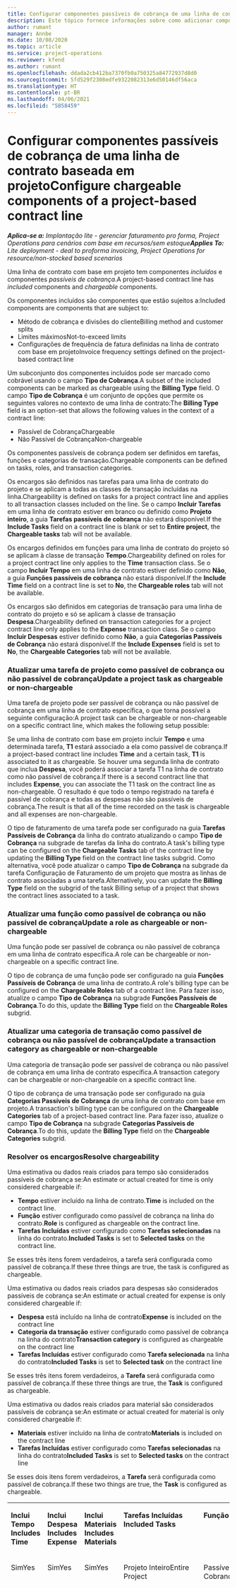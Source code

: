 ```yaml
---
title: Configurar componentes passíveis de cobrança de uma linha de contrato baseada em projeto
description: Este tópico fornece informações sobre como adicionar componentes passíveis de cobrança às linhas de contrato no Project Operations.
author: rumant
manager: Annbe
ms.date: 10/08/2020
ms.topic: article
ms.service: project-operations
ms.reviewer: kfend
ms.author: rumant
ms.openlocfilehash: ddada2cb412ba7370fb0a750325a84772937d8d0
ms.sourcegitcommit: 5fd529f2308edfe9322082313e6d50146df56aca
ms.translationtype: HT
ms.contentlocale: pt-BR
ms.lasthandoff: 04/06/2021
ms.locfileid: "5858459"
---
```

# <a name="configure-chargeable-components-of-a-project-based-contract-line"></a><span data-ttu-id="216e3-103">Configurar componentes passíveis de cobrança de uma linha de contrato baseada em projeto</span><span class="sxs-lookup"><span data-stu-id="216e3-103">Configure chargeable components of a project-based contract line</span></span>

<span data-ttu-id="216e3-104">_**Aplica-se a:** Implantação lite - gerenciar faturamento pro forma, Project Operations para cenários com base em recursos/sem estoque_</span><span class="sxs-lookup"><span data-stu-id="216e3-104">_**Applies To:** Lite deployment - deal to proforma invoicing, Project Operations for resource/non-stocked based scenarios_</span></span>

<span data-ttu-id="216e3-105">Uma linha de contrato com base em projeto tem componentes *incluídos* e componentes *passíveis de cobrança*.</span><span class="sxs-lookup"><span data-stu-id="216e3-105">A project-based contract line has *included* components and *chargeable* components.</span></span>

<span data-ttu-id="216e3-106">Os componentes incluídos são componentes que estão sujeitos a:</span><span class="sxs-lookup"><span data-stu-id="216e3-106">Included components are components that are subject to:</span></span>

  - <span data-ttu-id="216e3-107">Método de cobrança e divisões do cliente</span><span class="sxs-lookup"><span data-stu-id="216e3-107">Billing method and customer splits</span></span>
  - <span data-ttu-id="216e3-108">Limites máximos</span><span class="sxs-lookup"><span data-stu-id="216e3-108">Not-to-exceed limits</span></span> 
  - <span data-ttu-id="216e3-109">Configurações de frequência de fatura definidas na linha de contrato com base em projeto</span><span class="sxs-lookup"><span data-stu-id="216e3-109">Invoice frequency settings defined on the project-based contract line</span></span>

<span data-ttu-id="216e3-110">Um subconjunto dos componentes incluídos pode ser marcado como cobrável usando o campo **Tipo de Cobrança**.</span><span class="sxs-lookup"><span data-stu-id="216e3-110">A subset of the included components can be marked as chargeable using the **Billing Type** field.</span></span> <span data-ttu-id="216e3-111">O campo **Tipo de Cobrança** é um conjunto de opções que permite os seguintes valores no contexto de uma linha de contrato:</span><span class="sxs-lookup"><span data-stu-id="216e3-111">The **Billing Type** field is an option-set that allows the following values in the context of a contract line:</span></span>

  - <span data-ttu-id="216e3-112">Passível de Cobrança</span><span class="sxs-lookup"><span data-stu-id="216e3-112">Chargeable</span></span>
  - <span data-ttu-id="216e3-113">Não Passível de Cobrança</span><span class="sxs-lookup"><span data-stu-id="216e3-113">Non-chargeable</span></span>

<span data-ttu-id="216e3-114">Os componentes passíveis de cobrança podem ser definidos em tarefas, funções e categorias de transação.</span><span class="sxs-lookup"><span data-stu-id="216e3-114">Chargeable components can be defined on tasks, roles, and transaction categories.</span></span>

<span data-ttu-id="216e3-115">Os encargos são definidos nas tarefas para uma linha de contrato do projeto e se aplicam a todas as classes de transação incluídas na linha.</span><span class="sxs-lookup"><span data-stu-id="216e3-115">Chargeability is defined on tasks for a project contract line and applies to all transaction classes included on the line.</span></span> <span data-ttu-id="216e3-116">Se o campo **Incluir Tarefas** em uma linha de contrato estiver em branco ou definido como **Projeto inteiro**, a guia **Tarefas passíveis de cobrança** não estará disponível.</span><span class="sxs-lookup"><span data-stu-id="216e3-116">If the **Include Tasks** field on a contract line is blank or set to **Entire project**, the **Chargeable tasks** tab will not be available.</span></span>

<span data-ttu-id="216e3-117">Os encargos definidos em funções para uma linha de contrato do projeto só se aplicam à classe de transação **Tempo**.</span><span class="sxs-lookup"><span data-stu-id="216e3-117">Chargeability defined on roles for a project contract line only applies to the **Time** transaction class.</span></span> <span data-ttu-id="216e3-118">Se o campo **Incluir Tempo** em uma linha de contrato estiver definido como **Não**, a guia **Funções passíveis de cobrança** não estará disponível.</span><span class="sxs-lookup"><span data-stu-id="216e3-118">If the **Include Time** field on a contract line is set to **No**, the **Chargeable roles** tab will not be available.</span></span>

<span data-ttu-id="216e3-119">Os encargos são definidos em categorias de transação para uma linha de contrato do projeto e só se aplicam à classe de transação **Despesa**.</span><span class="sxs-lookup"><span data-stu-id="216e3-119">Chargeability defined on transaction categories for a project contract line only applies to the **Expense** transaction class.</span></span> <span data-ttu-id="216e3-120">Se o campo **Incluir Despesas** estiver definido como **Não**, a guia **Categorias Passíveis de Cobrança** não estará disponível.</span><span class="sxs-lookup"><span data-stu-id="216e3-120">If the **Include Expenses** field is set to **No**, the **Chargeable Categories** tab will not be available.</span></span>

### <a name="update-a-project-task-as-chargeable-or-non-chargeable"></a><span data-ttu-id="216e3-121">Atualizar uma tarefa de projeto como passível de cobrança ou não passível de cobrança</span><span class="sxs-lookup"><span data-stu-id="216e3-121">Update a project task as chargeable or non-chargeable</span></span>

<span data-ttu-id="216e3-122">Uma tarefa de projeto pode ser passível de cobrança ou não passível de cobrança em uma linha de contrato específica, o que torna possível a seguinte configuração:</span><span class="sxs-lookup"><span data-stu-id="216e3-122">A project task can be chargeable or non-chargeable on a specific contract line, which makes the following setup possible:</span></span>

<span data-ttu-id="216e3-123">Se uma linha de contrato com base em projeto incluir **Tempo** e uma determinada tarefa, **T1** estará associado a ela como passível de cobrança.</span><span class="sxs-lookup"><span data-stu-id="216e3-123">If a project-based contract line includes **Time** and a certain task, **T1** is associated to it as chargeable.</span></span> <span data-ttu-id="216e3-124">Se houver uma segunda linha de contrato que inclua **Despesa**, você poderá associar a tarefa T1 na linha de contrato como não passível de cobrança.</span><span class="sxs-lookup"><span data-stu-id="216e3-124">If there is a second contract line that includes **Expense**, you can associate the T1 task on the contract line as non-chargeable.</span></span> <span data-ttu-id="216e3-125">O resultado é que todo o tempo registrado na tarefa é passível de cobrança e todas as despesas não são passíveis de cobrança.</span><span class="sxs-lookup"><span data-stu-id="216e3-125">The result is that all of the time recorded on the task is chargeable and all expenses are non-chargeable.</span></span>

<span data-ttu-id="216e3-126">O tipo de faturamento de uma tarefa pode ser configurado na guia **Tarefas Passíveis de Cobrança** da linha do contrato atualizando o campo **Tipo de Cobrança** na subgrade de tarefas da linha do contrato.</span><span class="sxs-lookup"><span data-stu-id="216e3-126">A task's billing type can be configured on the **Chargeable Tasks** tab of the contract line by updating the **Billing Type** field on the contract line tasks subgrid.</span></span> <span data-ttu-id="216e3-127">Como alternativa, você pode atualizar o campo **Tipo de Cobrança** na subgrade da tarefa Configuração de Faturamento de um projeto que mostra as linhas de contrato associadas a uma tarefa.</span><span class="sxs-lookup"><span data-stu-id="216e3-127">Alternatively, you can update the **Billing Type** field on the subgrid of the task Billing setup of a project that shows the contract lines associated to a task.</span></span>

### <a name="update-a-role-as-chargeable-or-non-chargeable"></a><span data-ttu-id="216e3-128">Atualizar uma função como passível de cobrança ou não passível de cobrança</span><span class="sxs-lookup"><span data-stu-id="216e3-128">Update a role as chargeable or non-chargeable</span></span>

<span data-ttu-id="216e3-129">Uma função pode ser passível de cobrança ou não passível de cobrança em uma linha de contrato específica.</span><span class="sxs-lookup"><span data-stu-id="216e3-129">A role can be chargeable or non-chargeable on a specific contract line.</span></span>

<span data-ttu-id="216e3-130">O tipo de cobrança de uma função pode ser configurado na guia **Funções Passíveis de Cobrança** de uma linha de contrato.</span><span class="sxs-lookup"><span data-stu-id="216e3-130">A role's billing type can be configured on the **Chargeable Roles** tab of a contract line.</span></span> <span data-ttu-id="216e3-131">Para fazer isso, atualize o campo **Tipo de Cobrança** na subgrade **Funções Passíveis de Cobrança**.</span><span class="sxs-lookup"><span data-stu-id="216e3-131">To do this, update the **Billing Type** field on the **Chargeable Roles** subgrid.</span></span>

### <a name="update-a-transaction-category-as-chargeable-or-non-chargeable"></a><span data-ttu-id="216e3-132">Atualizar uma categoria de transação como passível de cobrança ou não passível de cobrança</span><span class="sxs-lookup"><span data-stu-id="216e3-132">Update a transaction category as chargeable or non-chargeable</span></span>

<span data-ttu-id="216e3-133">Uma categoria de transação pode ser passível de cobrança ou não passível de cobrança em uma linha de contrato específica.</span><span class="sxs-lookup"><span data-stu-id="216e3-133">A transaction category can be chargeable or non-chargeable on a specific contract line.</span></span>

<span data-ttu-id="216e3-134">O tipo de cobrança de uma transação pode ser configurado na guia **Categorias Passíveis de Cobrança** de uma linha de contrato com base em projeto.</span><span class="sxs-lookup"><span data-stu-id="216e3-134">A transaction's billing type can be configured on the **Chargeable Categories** tab of a project-based contract line.</span></span> <span data-ttu-id="216e3-135">Para fazer isso, atualize o campo **Tipo de Cobrança** na subgrade **Categorias Passíveis de Cobrança**.</span><span class="sxs-lookup"><span data-stu-id="216e3-135">To do this, update the **Billing Type** field on the **Chargeable Categories** subgrid.</span></span>

### <a name="resolve-chargeability"></a><span data-ttu-id="216e3-136">Resolver os encargos</span><span class="sxs-lookup"><span data-stu-id="216e3-136">Resolve chargeability</span></span>

<span data-ttu-id="216e3-137">Uma estimativa ou dados reais criados para tempo são considerados passíveis de cobrança se:</span><span class="sxs-lookup"><span data-stu-id="216e3-137">An estimate or actual created for time is only considered chargeable if:</span></span>

   - <span data-ttu-id="216e3-138">**Tempo** estiver incluído na linha de contrato.</span><span class="sxs-lookup"><span data-stu-id="216e3-138">**Time** is included on the contract line.</span></span>
   - <span data-ttu-id="216e3-139">**Função** estiver configurado como passível de cobrança na linha do contrato.</span><span class="sxs-lookup"><span data-stu-id="216e3-139">**Role** is configured as chargeable on the contract line.</span></span>
   - <span data-ttu-id="216e3-140">**Tarefas Incluídas** estiver configurado como **Tarefas selecionadas** na linha do contrato.</span><span class="sxs-lookup"><span data-stu-id="216e3-140">**Included Tasks** is set to **Selected tasks** on the contract line.</span></span>
 
 <span data-ttu-id="216e3-141">Se esses três itens forem verdadeiros, a tarefa será configurada como passível de cobrança.</span><span class="sxs-lookup"><span data-stu-id="216e3-141">If these three things are true, the task is configured as chargeable.</span></span> 

<span data-ttu-id="216e3-142">Uma estimativa ou dados reais criados para despesas são considerados passíveis de cobrança se:</span><span class="sxs-lookup"><span data-stu-id="216e3-142">An estimate or actual created for expense is only considered chargeable if:</span></span>

   - <span data-ttu-id="216e3-143">**Despesa** está incluído na linha de contrato</span><span class="sxs-lookup"><span data-stu-id="216e3-143">**Expense** is included on the contract line</span></span>
   - <span data-ttu-id="216e3-144">**Categoria da transação** estiver configurado como passível de cobrança na linha do contrato</span><span class="sxs-lookup"><span data-stu-id="216e3-144">**Transaction category** is configured as chargeable on the contract line</span></span>
   - <span data-ttu-id="216e3-145">**Tarefas Incluídas** estiver configurado como **Tarefa selecionada** na linha do contrato</span><span class="sxs-lookup"><span data-stu-id="216e3-145">**Included Tasks** is set to **Selected task** on the contract line</span></span>
  
 <span data-ttu-id="216e3-146">Se esses três itens forem verdadeiros, a **Tarefa** será configurada como passível de cobrança.</span><span class="sxs-lookup"><span data-stu-id="216e3-146">If these three things are true, the **Task** is configured as chargeable.</span></span> 

<span data-ttu-id="216e3-147">Uma estimativa ou dados reais criados para material são considerados passíveis de cobrança se:</span><span class="sxs-lookup"><span data-stu-id="216e3-147">An estimate or actual created for material is only considered chargeable if:</span></span>

   - <span data-ttu-id="216e3-148">**Materiais** estiver incluído na linha de contrato</span><span class="sxs-lookup"><span data-stu-id="216e3-148">**Materials** is included on the contract line</span></span>
   - <span data-ttu-id="216e3-149">**Tarefas Incluídas** estiver configurado como **Tarefas selecionadas** na linha do contrato</span><span class="sxs-lookup"><span data-stu-id="216e3-149">**Included Tasks** is set to **Selected tasks** on the contract line</span></span>

<span data-ttu-id="216e3-150">Se esses dois itens forem verdadeiros, a **Tarefa** será configurada como passível de cobrança.</span><span class="sxs-lookup"><span data-stu-id="216e3-150">If these two things are true, the **Task** is configured as chargeable.</span></span> 

<table border="0" cellspacing="0" cellpadding="0">
    <tbody>
        <tr>
            <td width="70" valign="top">
                <p><span data-ttu-id="216e3-151">
                    <strong>Inclui Tempo</strong>
                </span><span class="sxs-lookup"><span data-stu-id="216e3-151">
                    <strong>Includes Time</strong>
                </span></span></p>
            </td>
            <td width="78" valign="top">
                <p><span data-ttu-id="216e3-152">
                    <strong>Inclui Despesa</strong>
                    <strong></strong>
                </span><span class="sxs-lookup"><span data-stu-id="216e3-152">
                    <strong>Includes Expense</strong>
                    <strong></strong>
                </span></span></p>
            </td>
            <td width="63" valign="top">
                <p><span data-ttu-id="216e3-153">
                    <strong>Inclui Materiais</strong>
                    <strong></strong>
                </span><span class="sxs-lookup"><span data-stu-id="216e3-153">
                    <strong>Includes Materials</strong>
                    <strong></strong>
                </span></span></p>
            </td>
            <td width="75" valign="top">
                <p><span data-ttu-id="216e3-154">
                    <strong>Tarefas Incluídas</strong>
                    <strong></strong>
                </span><span class="sxs-lookup"><span data-stu-id="216e3-154">
                    <strong>Included Tasks</strong>
                    <strong></strong>
                </span></span></p>
            </td>
            <td width="65" valign="top">
                <p><span data-ttu-id="216e3-155">
                    <strong>Função</strong>
                    <strong></strong>
                </span><span class="sxs-lookup"><span data-stu-id="216e3-155">
                    <strong>Role</strong>
                    <strong></strong>
                </span></span></p>
            </td>
            <td width="70" valign="top">
                <p><span data-ttu-id="216e3-156">
                    <strong>Categoria</strong>
                    <strong></strong>
                </span><span class="sxs-lookup"><span data-stu-id="216e3-156">
                    <strong>Category</strong>
                    <strong></strong>
                </span></span></p>
            </td>
            <td width="65" valign="top">
                <p><span data-ttu-id="216e3-157">
                    <strong>Tarefa</strong>
                    <strong></strong>
                </span><span class="sxs-lookup"><span data-stu-id="216e3-157">
                    <strong>Task</strong>
                    <strong></strong>
                </span></span></p>
            </td>
            <td width="350" valign="top">
                <p><span data-ttu-id="216e3-158">
                    <strong>Impacto de encargos</strong>
                </span><span class="sxs-lookup"><span data-stu-id="216e3-158">
                    <strong>Chargeability impact</strong>
                </span></span></p>
            </td>
        </tr>
        <tr>
            <td width="70" valign="top">
                <p>
<span data-ttu-id="216e3-159">Sim</span><span class="sxs-lookup"><span data-stu-id="216e3-159">Yes</span></span> </p>
            </td>
            <td width="78" valign="top">
                <p>
<span data-ttu-id="216e3-160">Sim</span><span class="sxs-lookup"><span data-stu-id="216e3-160">Yes</span></span> </p>
            </td>
            <td width="63" valign="top">
                <p>
<span data-ttu-id="216e3-161">Sim</span><span class="sxs-lookup"><span data-stu-id="216e3-161">Yes</span></span> </p>
            </td>
            <td width="75" valign="top">
                <p>
<span data-ttu-id="216e3-162">Projeto Inteiro</span><span class="sxs-lookup"><span data-stu-id="216e3-162">Entire Project</span></span> </p>
            </td>
            <td width="65" valign="top">
                <p>
<span data-ttu-id="216e3-163">Passível de Cobrança</span><span class="sxs-lookup"><span data-stu-id="216e3-163">Chargeable</span></span> </p>
            </td>
            <td width="70" valign="top">
                <p>
<span data-ttu-id="216e3-164">Passível de Cobrança</span><span class="sxs-lookup"><span data-stu-id="216e3-164">Chargeable</span></span> </p>
            </td>
            <td width="65" valign="top">
                <p>
<span data-ttu-id="216e3-165">Não pode ser definido</span><span class="sxs-lookup"><span data-stu-id="216e3-165">Can't be set</span></span> </p>
            </td>
            <td width="350" valign="top">
                <p>
<span data-ttu-id="216e3-166">Cobrança em um tempo real: <strong>Passível de Cobrança</strong>
                </span><span class="sxs-lookup"><span data-stu-id="216e3-166">Billing on a time actual: <strong>Chargeable</strong>
                </span></span></p>
                <p>
<span data-ttu-id="216e3-167">Tipo de cobrança em uma despesa real: <strong>Passível de Cobrança</strong>
                </span><span class="sxs-lookup"><span data-stu-id="216e3-167">Billing type on expense actual: <strong>Chargeable</strong>
                </span></span></p>
                <p>
<span data-ttu-id="216e3-168">Tipo de cobrança em um material real: <strong>Passível de Cobrança</strong>
                </span><span class="sxs-lookup"><span data-stu-id="216e3-168">Billing type on material actual: <strong>Chargeable</strong>
                </span></span></p>
            </td>
        </tr>
        <tr>
            <td width="70" valign="top">
                <p>
<span data-ttu-id="216e3-169">Sim</span><span class="sxs-lookup"><span data-stu-id="216e3-169">Yes</span></span> </p>
            </td>
            <td width="78" valign="top">
                <p>
<span data-ttu-id="216e3-170">Sim</span><span class="sxs-lookup"><span data-stu-id="216e3-170">Yes</span></span> </p>
            </td>
            <td width="63" valign="top">
                <p>
<span data-ttu-id="216e3-171">Sim</span><span class="sxs-lookup"><span data-stu-id="216e3-171">Yes</span></span> </p>
            </td>
            <td width="75" valign="top">
                <p>
<span data-ttu-id="216e3-172">Somente tarefas selecionadas</span><span class="sxs-lookup"><span data-stu-id="216e3-172">Selected tasks only</span></span> </p>
            </td>
            <td width="65" valign="top">
                <p>
<span data-ttu-id="216e3-173">Passível de Cobrança</span><span class="sxs-lookup"><span data-stu-id="216e3-173">Chargeable</span></span> </p>
            </td>
            <td width="70" valign="top">
                <p>
<span data-ttu-id="216e3-174">Passível de Cobrança</span><span class="sxs-lookup"><span data-stu-id="216e3-174">Chargeable</span></span> </p>
            </td>
            <td width="65" valign="top">
                <p>
<span data-ttu-id="216e3-175">Passível de Cobrança</span><span class="sxs-lookup"><span data-stu-id="216e3-175">Chargeable</span></span> </p>
            </td>
            <td width="350" valign="top">
                <p>
<span data-ttu-id="216e3-176">Cobrança em um tempo real: <strong>Passível de Cobrança</strong>
                </span><span class="sxs-lookup"><span data-stu-id="216e3-176">Billing on a time actual: <strong>Chargeable</strong>
                </span></span></p>
                <p>
<span data-ttu-id="216e3-177">Tipo de cobrança em uma despesa real: <strong>Passível de Cobrança</strong>
                </span><span class="sxs-lookup"><span data-stu-id="216e3-177">Billing type on expense actual: <strong>Chargeable</strong>
                </span></span></p>
                <p>
<span data-ttu-id="216e3-178">Tipo de cobrança em um material real: <strong>Passível de Cobrança</strong>
                </span><span class="sxs-lookup"><span data-stu-id="216e3-178">Billing type on material actual: <strong>Chargeable</strong>
                </span></span></p>
            </td>
        </tr>
        <tr>
            <td width="70" valign="top">
                <p>
<span data-ttu-id="216e3-179">Sim</span><span class="sxs-lookup"><span data-stu-id="216e3-179">Yes</span></span> </p>
            </td>
            <td width="78" valign="top">
                <p>
<span data-ttu-id="216e3-180">Sim</span><span class="sxs-lookup"><span data-stu-id="216e3-180">Yes</span></span> </p>
            </td>
            <td width="63" valign="top">
                <p>
<span data-ttu-id="216e3-181">Sim</span><span class="sxs-lookup"><span data-stu-id="216e3-181">Yes</span></span> </p>
            </td>
            <td width="75" valign="top">
                <p>
<span data-ttu-id="216e3-182">Somente tarefas selecionadas</span><span class="sxs-lookup"><span data-stu-id="216e3-182">Selected tasks only</span></span> </p>
            </td>
            <td width="65" valign="top">
                <p><span data-ttu-id="216e3-183">
                    <strong>Não Passível de Cobrança</strong>
                </span><span class="sxs-lookup"><span data-stu-id="216e3-183">
                    <strong>Non - Chargeable</strong>
                </span></span></p>
            </td>
            <td width="70" valign="top">
                <p>
<span data-ttu-id="216e3-184">Passível de Cobrança</span><span class="sxs-lookup"><span data-stu-id="216e3-184">Chargeable</span></span> </p>
            </td>
            <td width="65" valign="top">
                <p>
<span data-ttu-id="216e3-185">Passível de Cobrança</span><span class="sxs-lookup"><span data-stu-id="216e3-185">Chargeable</span></span> </p>
            </td>
            <td width="350" valign="top">
                <p>
<span data-ttu-id="216e3-186">Cobrança em um tempo real: <strong>Não Passível de Cobrança</strong>
                </span><span class="sxs-lookup"><span data-stu-id="216e3-186">Billing on a time actual: <strong>Non-Chargeable</strong>
                </span></span></p>
                <p>
<span data-ttu-id="216e3-187">Tipo de cobrança em uma despesa real: Passível de Cobrança</span><span class="sxs-lookup"><span data-stu-id="216e3-187">Billing type on expense actual: Chargeable</span></span> </p>
                <p>
<span data-ttu-id="216e3-188">Tipo de cobrança em um material real: Passível de Cobrança</span><span class="sxs-lookup"><span data-stu-id="216e3-188">Billing type on material actual: Chargeable</span></span> </p>
            </td>
        </tr>
        <tr>
            <td width="70" valign="top">
                <p>
<span data-ttu-id="216e3-189">Sim</span><span class="sxs-lookup"><span data-stu-id="216e3-189">Yes</span></span> </p>
            </td>
            <td width="78" valign="top">
                <p>
<span data-ttu-id="216e3-190">Sim</span><span class="sxs-lookup"><span data-stu-id="216e3-190">Yes</span></span> </p>
            </td>
            <td width="63" valign="top">
                <p>
<span data-ttu-id="216e3-191">Sim</span><span class="sxs-lookup"><span data-stu-id="216e3-191">Yes</span></span> </p>
            </td>
            <td width="75" valign="top">
                <p>
<span data-ttu-id="216e3-192">Somente tarefas selecionadas</span><span class="sxs-lookup"><span data-stu-id="216e3-192">Selected tasks only</span></span> </p>
            </td>
            <td width="65" valign="top">
                <p>
<span data-ttu-id="216e3-193">Passível de Cobrança</span><span class="sxs-lookup"><span data-stu-id="216e3-193">Chargeable</span></span> </p>
            </td>
            <td width="70" valign="top">
                <p>
<span data-ttu-id="216e3-194">Passível de Cobrança</span><span class="sxs-lookup"><span data-stu-id="216e3-194">Chargeable</span></span> </p>
            </td>
            <td width="65" valign="top">
                <p><span data-ttu-id="216e3-195">
                    <strong>Não Passível de Cobrança</strong>
                </span><span class="sxs-lookup"><span data-stu-id="216e3-195">
                    <strong>Non-Chargeable</strong>
                </span></span></p>
            </td>
            <td width="350" valign="top">
                <p>
<span data-ttu-id="216e3-196">Cobrança em um tempo real: <strong>Não Passível de Cobrança</strong>
                </span><span class="sxs-lookup"><span data-stu-id="216e3-196">Billing on a time actual: <strong>Non-Chargeable</strong>
                </span></span></p>
                <p>
<span data-ttu-id="216e3-197">Tipo de cobrança em despesa real: <strong>Não Passível de Cobrança</strong>
                </span><span class="sxs-lookup"><span data-stu-id="216e3-197">Billing type on expense actual: <strong>Non-Chargeable</strong>
                </span></span></p>
                <p>
<span data-ttu-id="216e3-198">Tipo de cobrança em um material real: <strong>Não Passível de Cobrança</strong>
                </span><span class="sxs-lookup"><span data-stu-id="216e3-198">Billing type on material actual: <strong>Non-Chargeable</strong>
                </span></span></p>
            </td>
        </tr>
        <tr>
            <td width="70" valign="top">
                <p>
<span data-ttu-id="216e3-199">Sim</span><span class="sxs-lookup"><span data-stu-id="216e3-199">Yes</span></span> </p>
            </td>
            <td width="78" valign="top">
                <p>
<span data-ttu-id="216e3-200">Sim</span><span class="sxs-lookup"><span data-stu-id="216e3-200">Yes</span></span> </p>
            </td>
            <td width="63" valign="top">
                <p>
<span data-ttu-id="216e3-201">Sim</span><span class="sxs-lookup"><span data-stu-id="216e3-201">Yes</span></span> </p>
            </td>
            <td width="75" valign="top">
                <p>
<span data-ttu-id="216e3-202">Somente tarefas selecionadas</span><span class="sxs-lookup"><span data-stu-id="216e3-202">Selected tasks only</span></span> </p>
            </td>
            <td width="65" valign="top">
                <p><span data-ttu-id="216e3-203">
                    <strong>Não Passível de Cobrança</strong>
                </span><span class="sxs-lookup"><span data-stu-id="216e3-203">
                    <strong>Non-Chargeable</strong>
                </span></span></p>
            </td>
            <td width="70" valign="top">
                <p>
<span data-ttu-id="216e3-204">Passível de Cobrança</span><span class="sxs-lookup"><span data-stu-id="216e3-204">Chargeable</span></span> </p>
            </td>
            <td width="65" valign="top">
                <p><span data-ttu-id="216e3-205">
                    <strong>Não Passível de Cobrança</strong>
                </span><span class="sxs-lookup"><span data-stu-id="216e3-205">
                    <strong>Non- Chargeable</strong>
                </span></span></p>
            </td>
            <td width="350" valign="top">
                <p>
<span data-ttu-id="216e3-206">Cobrança em um tempo real: <strong>Não Passível de Cobrança</strong>
                </span><span class="sxs-lookup"><span data-stu-id="216e3-206">Billing on a time actual: <strong>Non-Chargeable</strong>
                </span></span></p>
                <p>
<span data-ttu-id="216e3-207">Tipo de cobrança em despesa real: <strong>Não Passível de Cobrança</strong>
                </span><span class="sxs-lookup"><span data-stu-id="216e3-207">Billing type on expense actual: <strong>Non-Chargeable</strong>
                </span></span></p>
                <p>
<span data-ttu-id="216e3-208">Tipo de cobrança em um material real: <strong>Não Passível de Cobrança</strong>
                </span><span class="sxs-lookup"><span data-stu-id="216e3-208">Billing type on material actual: <strong> Non-Chargeable</strong>
                </span></span></p>
            </td>
        </tr>
        <tr>
            <td width="70" valign="top">
                <p>
<span data-ttu-id="216e3-209">Sim</span><span class="sxs-lookup"><span data-stu-id="216e3-209">Yes</span></span> </p>
            </td>
            <td width="78" valign="top">
                <p>
<span data-ttu-id="216e3-210">Sim</span><span class="sxs-lookup"><span data-stu-id="216e3-210">Yes</span></span> </p>
            </td>
            <td width="63" valign="top">
                <p>
<span data-ttu-id="216e3-211">Sim</span><span class="sxs-lookup"><span data-stu-id="216e3-211">Yes</span></span> </p>
            </td>
            <td width="75" valign="top">
                <p>
<span data-ttu-id="216e3-212">Somente tarefas selecionadas</span><span class="sxs-lookup"><span data-stu-id="216e3-212">Selected tasks only</span></span> </p>
            </td>
            <td width="65" valign="top">
                <p><span data-ttu-id="216e3-213">
                    <strong>Não Passível de Cobrança</strong>
                </span><span class="sxs-lookup"><span data-stu-id="216e3-213">
                    <strong>Non-Chargeable</strong>
                </span></span></p>
            </td>
            <td width="70" valign="top">
                <p><span data-ttu-id="216e3-214">
                    <strong>Não Passível de Cobrança</strong>
                </span><span class="sxs-lookup"><span data-stu-id="216e3-214">
                    <strong>Non-Chargeable</strong>
                </span></span></p>
            </td>
            <td width="65" valign="top">
                <p>
<span data-ttu-id="216e3-215">Passível de Cobrança</span><span class="sxs-lookup"><span data-stu-id="216e3-215">Chargeable</span></span> </p>
            </td>
            <td width="350" valign="top">
                <p>
<span data-ttu-id="216e3-216">Cobrança em um tempo real: <strong>Não Passível de Cobrança</strong>
                </span><span class="sxs-lookup"><span data-stu-id="216e3-216">Billing on a time actual: <strong>Non-Chargeable</strong>
                </span></span></p>
                <p>
<span data-ttu-id="216e3-217">Tipo de cobrança em despesa real: <strong>Não Passível de Cobrança</strong>
                </span><span class="sxs-lookup"><span data-stu-id="216e3-217">Billing type on expense actual: <strong> Non-Chargeable</strong>
                </span></span></p>
                <p>
<span data-ttu-id="216e3-218">Tipo de cobrança em um material real: Passível de Cobrança</span><span class="sxs-lookup"><span data-stu-id="216e3-218">Billing type on material actual: Chargeable</span></span> </p>
            </td>
        </tr>
        <tr>
            <td width="70" valign="top">
                <p><span data-ttu-id="216e3-219">
                    <strong>No</strong>
                </span><span class="sxs-lookup"><span data-stu-id="216e3-219">
                    <strong>No</strong>
                </span></span></p>
            </td>
            <td width="78" valign="top">
                <p>
<span data-ttu-id="216e3-220">Sim</span><span class="sxs-lookup"><span data-stu-id="216e3-220">Yes</span></span> </p>
            </td>
            <td width="63" valign="top">
                <p>
<span data-ttu-id="216e3-221">Sim</span><span class="sxs-lookup"><span data-stu-id="216e3-221">Yes</span></span> </p>
            </td>
            <td width="75" valign="top">
                <p>
<span data-ttu-id="216e3-222">Projeto Inteiro</span><span class="sxs-lookup"><span data-stu-id="216e3-222">Entire Project</span></span> </p>
            </td>
            <td width="65" valign="top">
                <p>
<span data-ttu-id="216e3-223">Não pode ser definido</span><span class="sxs-lookup"><span data-stu-id="216e3-223">Can't be set</span></span> </p>
            </td>
            <td width="70" valign="top">
                <p><span data-ttu-id="216e3-224">
                    <strong>Passível de Cobrança</strong>
                </span><span class="sxs-lookup"><span data-stu-id="216e3-224">
                    <strong>Chargeable</strong>
                </span></span></p>
            </td>
            <td width="65" valign="top">
                <p>
<span data-ttu-id="216e3-225">Não pode ser definido</span><span class="sxs-lookup"><span data-stu-id="216e3-225">Can't be set</span></span> </p>
            </td>
            <td width="350" valign="top">
                <p>
<span data-ttu-id="216e3-226">Cobrança em um tempo real: <strong>Não disponível</strong>
                </span><span class="sxs-lookup"><span data-stu-id="216e3-226">Billing on a time actual: <strong>Not available</strong>
                </span></span></p>
                <p>
<span data-ttu-id="216e3-227">Tipo de cobrança em uma despesa real: Passível de Cobrança</span><span class="sxs-lookup"><span data-stu-id="216e3-227">Billing type on expense actual: Chargeable</span></span> </p>
                <p>
<span data-ttu-id="216e3-228">Tipo de cobrança em um material real: Passível de Cobrança</span><span class="sxs-lookup"><span data-stu-id="216e3-228">Billing type on material actual: Chargeable</span></span> </p>
            </td>
        </tr>
        <tr>
            <td width="70" valign="top">
                <p><span data-ttu-id="216e3-229">
                    <strong>No</strong>
                </span><span class="sxs-lookup"><span data-stu-id="216e3-229">
                    <strong>No</strong>
                </span></span></p>
            </td>
            <td width="78" valign="top">
                <p>
<span data-ttu-id="216e3-230">Sim</span><span class="sxs-lookup"><span data-stu-id="216e3-230">Yes</span></span> </p>
            </td>
            <td width="63" valign="top">
                <p>
<span data-ttu-id="216e3-231">Sim</span><span class="sxs-lookup"><span data-stu-id="216e3-231">Yes</span></span> </p>
            </td>
            <td width="75" valign="top">
                <p>
<span data-ttu-id="216e3-232">Projeto Inteiro</span><span class="sxs-lookup"><span data-stu-id="216e3-232">Entire Project</span></span> </p>
            </td>
            <td width="65" valign="top">
                <p>
<span data-ttu-id="216e3-233">Não pode ser definido</span><span class="sxs-lookup"><span data-stu-id="216e3-233">Can't be set</span></span> </p>
            </td>
            <td width="70" valign="top">
                <p><span data-ttu-id="216e3-234">
                    <strong>Não Passível de Cobrança</strong>
                </span><span class="sxs-lookup"><span data-stu-id="216e3-234">
                    <strong>Non-Chargeable</strong>
                </span></span></p>
            </td>
            <td width="65" valign="top">
                <p>
<span data-ttu-id="216e3-235">Não pode ser definido</span><span class="sxs-lookup"><span data-stu-id="216e3-235">Can't be set</span></span> </p>
            </td>
            <td width="350" valign="top">
                <p>
<span data-ttu-id="216e3-236">Cobrança em um tempo real: <strong>Não disponível</strong>
                </span><span class="sxs-lookup"><span data-stu-id="216e3-236">Billing on a time actual: <strong>Not available</strong>
                </span></span></p>
                <p>
<span data-ttu-id="216e3-237">Tipo de cobrança em despesa real: <strong>Não passível de cobrança</strong>
                </span><span class="sxs-lookup"><span data-stu-id="216e3-237">Billing type on expense actual: <strong> Non-chargeable</strong>
                </span></span></p>
                <p>
<span data-ttu-id="216e3-238">Tipo de cobrança em um material real: Passível de Cobrança</span><span class="sxs-lookup"><span data-stu-id="216e3-238">Billing type on material actual: Chargeable</span></span> </p>
            </td>
        </tr>
        <tr>
            <td width="70" valign="top">
                <p>
<span data-ttu-id="216e3-239">Sim</span><span class="sxs-lookup"><span data-stu-id="216e3-239">Yes</span></span> </p>
            </td>
            <td width="78" valign="top">
                <p><span data-ttu-id="216e3-240">
                    <strong>No</strong>
                </span><span class="sxs-lookup"><span data-stu-id="216e3-240">
                    <strong>No</strong>
                </span></span></p>
            </td>
            <td width="63" valign="top">
                <p>
<span data-ttu-id="216e3-241">Sim</span><span class="sxs-lookup"><span data-stu-id="216e3-241">Yes</span></span> </p>
            </td>
            <td width="75" valign="top">
                <p>
<span data-ttu-id="216e3-242">Projeto Inteiro</span><span class="sxs-lookup"><span data-stu-id="216e3-242">Entire Project</span></span> </p>
            </td>
            <td width="65" valign="top">
                <p>
<span data-ttu-id="216e3-243">Passível de Cobrança</span><span class="sxs-lookup"><span data-stu-id="216e3-243">Chargeable</span></span> </p>
            </td>
            <td width="70" valign="top">
                <p>
<span data-ttu-id="216e3-244">Não pode ser definido</span><span class="sxs-lookup"><span data-stu-id="216e3-244">Can't be set</span></span> </p>
            </td>
            <td width="65" valign="top">
                <p>
<span data-ttu-id="216e3-245">Não pode ser definido</span><span class="sxs-lookup"><span data-stu-id="216e3-245">Can't be set</span></span> </p>
            </td>
            <td width="350" valign="top">
                <p>
<span data-ttu-id="216e3-246">Cobrança em um tempo real: Passível de Cobrança</span><span class="sxs-lookup"><span data-stu-id="216e3-246">Billing on a time actual: Chargeable</span></span> </p>
                <p>
<span data-ttu-id="216e3-247">Tipo de cobrança em despesa real: <strong>Não disponível</strong>
                </span><span class="sxs-lookup"><span data-stu-id="216e3-247">Billing type on expense actual:<strong> Not available</strong>
                </span></span></p>
                <p>
<span data-ttu-id="216e3-248">Tipo de cobrança em um material real: Passível de Cobrança</span><span class="sxs-lookup"><span data-stu-id="216e3-248">Billing type on material actual: Chargeable</span></span> </p>
            </td>
        </tr>
        <tr>
            <td width="70" valign="top">
                <p>
<span data-ttu-id="216e3-249">Sim</span><span class="sxs-lookup"><span data-stu-id="216e3-249">Yes</span></span> </p>
            </td>
            <td width="78" valign="top">
                <p><span data-ttu-id="216e3-250">
                    <strong>No</strong>
                </span><span class="sxs-lookup"><span data-stu-id="216e3-250">
                    <strong>No</strong>
                </span></span></p>
            </td>
            <td width="63" valign="top">
                <p>
<span data-ttu-id="216e3-251">Sim</span><span class="sxs-lookup"><span data-stu-id="216e3-251">Yes</span></span> </p>
            </td>
            <td width="75" valign="top">
                <p>
<span data-ttu-id="216e3-252">Projeto Inteiro</span><span class="sxs-lookup"><span data-stu-id="216e3-252">Entire Project</span></span> </p>
            </td>
            <td width="65" valign="top">
                <p><span data-ttu-id="216e3-253">
                    <strong>Não Passível de Cobrança</strong>
                </span><span class="sxs-lookup"><span data-stu-id="216e3-253">
                    <strong>Non-Chargeable</strong>
                </span></span></p>
            </td>
            <td width="70" valign="top">
                <p>
<span data-ttu-id="216e3-254">Não pode ser definido</span><span class="sxs-lookup"><span data-stu-id="216e3-254">Can't be set</span></span> </p>
            </td>
            <td width="65" valign="top">
                <p>
<span data-ttu-id="216e3-255">Não pode ser definido</span><span class="sxs-lookup"><span data-stu-id="216e3-255">Can't be set</span></span> </p>
            </td>
            <td width="350" valign="top">
                <p>
<span data-ttu-id="216e3-256">Cobrança em um tempo real: <strong>Não passível de cobrança</strong>
                </span><span class="sxs-lookup"><span data-stu-id="216e3-256">Billing on a time actual: <strong>Non-chargeable </strong>
                </span></span></p>
                <p>
<span data-ttu-id="216e3-257">Tipo de cobrança em despesa real: <strong>Não disponível</strong>
                </span><span class="sxs-lookup"><span data-stu-id="216e3-257">Billing type on expense actual:<strong> Not available</strong>
                </span></span></p>
                <p>
<span data-ttu-id="216e3-258">Tipo de cobrança em um material real: Passível de Cobrança</span><span class="sxs-lookup"><span data-stu-id="216e3-258">Billing type on material actual: Chargeable</span></span> </p>
            </td>
        </tr>
        <tr>
            <td width="70" valign="top">
                <p>
<span data-ttu-id="216e3-259">Sim</span><span class="sxs-lookup"><span data-stu-id="216e3-259">Yes</span></span> </p>
            </td>
            <td width="78" valign="top">
                <p>
<span data-ttu-id="216e3-260">Sim</span><span class="sxs-lookup"><span data-stu-id="216e3-260">Yes</span></span> </p>
            </td>
            <td width="63" valign="top">
                <p><span data-ttu-id="216e3-261">
                    <strong>No</strong>
                </span><span class="sxs-lookup"><span data-stu-id="216e3-261">
                    <strong>No</strong>
                </span></span></p>
            </td>
            <td width="75" valign="top">
                <p>
<span data-ttu-id="216e3-262">Projeto Inteiro</span><span class="sxs-lookup"><span data-stu-id="216e3-262">Entire Project</span></span> </p>
            </td>
            <td width="65" valign="top">
                <p>
<span data-ttu-id="216e3-263">Passível de Cobrança</span><span class="sxs-lookup"><span data-stu-id="216e3-263">Chargeable</span></span> </p>
            </td>
            <td width="70" valign="top">
                <p>
<span data-ttu-id="216e3-264">Passível de Cobrança</span><span class="sxs-lookup"><span data-stu-id="216e3-264">Chargeable</span></span> </p>
            </td>
            <td width="65" valign="top">
                <p>
<span data-ttu-id="216e3-265">Não pode ser definido</span><span class="sxs-lookup"><span data-stu-id="216e3-265">Can't be set</span></span> </p>
            </td>
            <td width="350" valign="top">
                <p>
<span data-ttu-id="216e3-266">Cobrança em um tempo real: Passível de Cobrança</span><span class="sxs-lookup"><span data-stu-id="216e3-266">Billing on a time actual: Chargeable</span></span> </p>
                <p>
<span data-ttu-id="216e3-267">Tipo de cobrança em uma despesa real: Passível de Cobrança</span><span class="sxs-lookup"><span data-stu-id="216e3-267">Billing type on expense actual: Chargeable</span></span> </p>
                <p>
<span data-ttu-id="216e3-268">Tipo de cobrança em material real: <strong>Não disponível</strong>
                </span><span class="sxs-lookup"><span data-stu-id="216e3-268">Billing type on material actual: <strong> Not available</strong>
                </span></span></p>
            </td>
        </tr>
        <tr>
            <td width="70" valign="top">
                <p>
<span data-ttu-id="216e3-269">Sim</span><span class="sxs-lookup"><span data-stu-id="216e3-269">Yes</span></span> </p>
            </td>
            <td width="78" valign="top">
                <p>
<span data-ttu-id="216e3-270">Sim</span><span class="sxs-lookup"><span data-stu-id="216e3-270">Yes</span></span> </p>
            </td>
            <td width="63" valign="top">
                <p><span data-ttu-id="216e3-271">
                    <strong>No</strong>
                </span><span class="sxs-lookup"><span data-stu-id="216e3-271">
                    <strong>No</strong>
                </span></span></p>
            </td>
            <td width="75" valign="top">
                <p>
<span data-ttu-id="216e3-272">Projeto Inteiro</span><span class="sxs-lookup"><span data-stu-id="216e3-272">Entire Project</span></span> </p>
            </td>
            <td width="65" valign="top">
                <p><span data-ttu-id="216e3-273">
                    <strong>Não Passível de Cobrança</strong>
                </span><span class="sxs-lookup"><span data-stu-id="216e3-273">
                    <strong>Non-Chargeable</strong>
                </span></span></p>
            </td>
            <td width="70" valign="top">
                <p><span data-ttu-id="216e3-274">
                    <strong>Não Passível de Cobrança</strong>
                </span><span class="sxs-lookup"><span data-stu-id="216e3-274">
                    <strong>Non-chargeable</strong>
                </span></span></p>
            </td>
            <td width="65" valign="top">
                <p>
<span data-ttu-id="216e3-275">Não pode ser definido</span><span class="sxs-lookup"><span data-stu-id="216e3-275">Can't be set</span></span> </p>
            </td>
            <td width="350" valign="top">
                <p>
<span data-ttu-id="216e3-276">Cobrança em um tempo real: <strong>Não passível de cobrança</strong>
                </span><span class="sxs-lookup"><span data-stu-id="216e3-276">Billing on a time actual: <strong>Non-chargeable </strong>
                </span></span></p>
                <p>
<span data-ttu-id="216e3-277">Tipo de cobrança em despesa real: <strong>Não passível de cobrança</strong>
                </span><span class="sxs-lookup"><span data-stu-id="216e3-277">Billing type on expense actual:<strong> Non-chargeable </strong>
                </span></span></p>
                <p>
<span data-ttu-id="216e3-278">Tipo de cobrança em material real: <strong>Não disponível</strong>
                </span><span class="sxs-lookup"><span data-stu-id="216e3-278">Billing type on material actual:<strong> Not available</strong>
                </span></span></p>
            </td>
        </tr>
    </tbody>
</table>





[!INCLUDE[footer-include](../../includes/footer-banner.md)]
